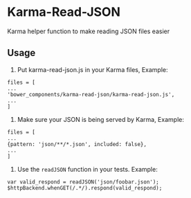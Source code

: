 # Karma-Read-JSON
Karma helper function to make reading JSON files easier

## Usage

1. Put karma-read-json.js in your Karma files, Example: 
```
files = [
...
'bower_components/karma-read-json/karma-read-json.js',
...
]
```
1. Make sure your JSON is being served by Karma, Example:
```
files = [
...
{pattern: 'json/**/*.json', included: false},
...
]
```
1. Use the `readJSON` function in your tests. Example:
```
var valid_respond = readJSON('json/foobar.json');
$httpBackend.whenGET(/.*/).respond(valid_respond);
```
